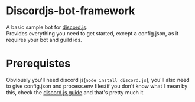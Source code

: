 # Discordjs-bot-framework

A basic sample bot for [discord.js](https://discord.js.org).\
Provides everything you need to get started, except a config.json, as it requires your bot and guild ids. 

# Prerequistes  

Obviously you'll need discord js(`node install discord.js`), you'll also need to give config.json and process.env files(if you don't know what I mean by this, check the [discord.js guide](https://discord.js.guide) and that's pretty much it

